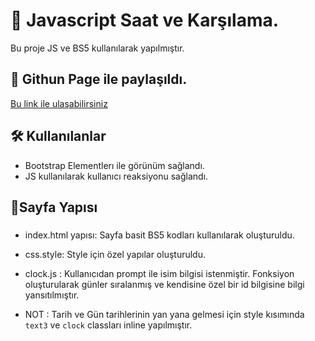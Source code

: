 
# 📝 Javascript Saat ve Karşılama.

Bu proje JS ve BS5 kullanılarak yapılmıştır.


## 📌 Githun Page ile paylaşıldı.

[Bu link ile ulaşabilirsiniz]()
  
## 🛠️ Kullanılanlar

- Bootstrap Elementlerı ile görünüm sağlandı.
- JS kullanılarak kullanıcı reaksiyonu sağlandı.
 


  
## 🚀Sayfa Yapısı
### 
- index.html yapısı: Sayfa basit BS5 kodları kullanılarak oluşturuldu.

- css.style: Style için özel yapılar oluşturuldu.

- clock.js : Kullanıcıdan prompt ile isim bilgisi istenmiştir. Fonksiyon oluşturularak günler sıralanmış ve kendisine özel bir id bilgisine bilgi yansıtılmıştır.

- NOT : Tarih ve Gün tarihlerinin yan yana gelmesi için style kısımında `text3` ve `clock` classları inline yapılmıştır.



  